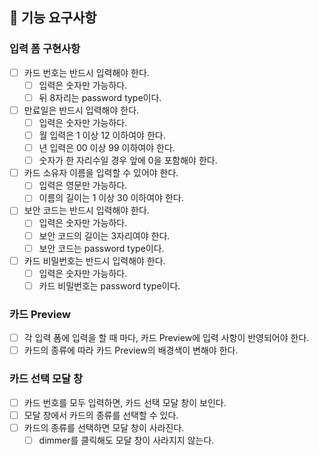 ## 🎯 기능 요구사항

### 입력 폼 구현사항

- [ ] 카드 번호는 반드시 입력해야 한다.
  - [ ] 입력은 숫자만 가능하다.
  - [ ] 뒤 8자리는 password type이다.
- [ ] 만료일은 반드시 입력해야 한다.
  - [ ] 입력은 숫자만 가능하다.
  - [ ] 월 입력은 1 이상 12 이하여야 한다.
  - [ ] 년 입력은 00 이상 99 이하여야 한다.
  - [ ] 숫자가 한 자리수일 경우 앞에 0을 포함해야 한다.
- [ ] 카드 소유자 이름을 입력할 수 있어야 한다.
  - [ ] 입력은 영문만 가능하다.
  - [ ] 이름의 길이는 1 이상 30 이하여야 한다.
- [ ] 보안 코드는 반드시 입력해야 한다.
  - [ ] 입력은 숫자만 가능하다.
  - [ ] 보안 코드의 길이는 3자리여야 한다.
  - [ ] 보안 코드는 password type이다.
- [ ] 카드 비밀번호는 반드시 입력해야 한다.
  - [ ] 입력은 숫자만 가능하다.
  - [ ] 카드 비밀번호는 password type이다.

### 카드 Preview

- [ ] 각 입력 폼에 입력을 할 때 마다, 카드 Preview에 입력 사항이 반영되어야 한다.
- [ ] 카드의 종류에 따라 카드 Preview의 배경색이 변해야 한다.

### 카드 선택 모달 창

- [ ] 카드 번호를 모두 입력하면, 카드 선택 모달 창이 보인다.
- [ ] 모달 창에서 카드의 종류를 선택할 수 있다.
- [ ] 카드의 종류를 선택하면 모달 창이 사라진다.
  - [ ] dimmer를 클릭해도 모달 창이 사라지지 않는다.
